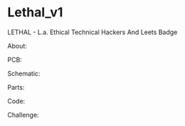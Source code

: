 # Lethal_v1
LETHAL - L.a. Ethical Technical Hackers And Leets Badge

About:

PCB:

Schematic:

Parts:

Code:

Challenge:
